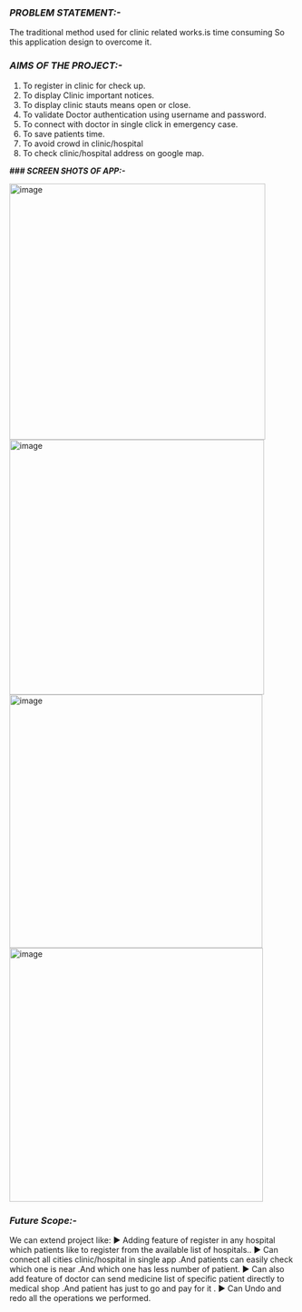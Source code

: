 
###  **_PROBLEM STATEMENT:-_**

The traditional method used for clinic related works.is time consuming
So this application design to overcome it.

### **_AIMS OF THE PROJECT:-_**

1. To register in clinic for check up.
2. To display Clinic important notices.
3. To display clinic stauts means open or close.
4. To validate Doctor authentication using username and password.
5. To connect with doctor in single click in emergency case.
6. To save patients time.
7. To avoid crowd in clinic/hospital
8. To check clinic/hospital address on google map.

**### _SCREEN SHOTS OF APP:-_**

<img width="451" alt="image" src="https://user-images.githubusercontent.com/76620587/190265010-8e4fff7a-91bf-45f5-b000-505f64054b2d.png">


<img width="449" alt="image" src="https://user-images.githubusercontent.com/76620587/190265153-48890e00-81de-4db1-b19e-d24242ae33aa.png">


<img width="446" alt="image" src="https://user-images.githubusercontent.com/76620587/190265294-fca28d17-40c6-4799-b2eb-a66d0f2cbeff.png">

<img width="447" alt="image" src="https://user-images.githubusercontent.com/76620587/190265374-330aa0d3-881b-4297-93b2-3e993c66a22b.png">

### **_Future Scope:-_**

We can extend project like:
► Adding feature of register in any hospital which patients like to register from
the available list of hospitals..
► Can connect all cities clinic/hospital in single app .And patients can easily
check which one is near .And which one has less number of patient.
► Can also add feature of doctor can send medicine list of specific patient
directly to medical shop .And patient has just to go and pay for it .
► Can Undo and redo all the operations we performed.














